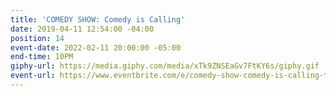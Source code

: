 ```yaml
---
title: 'COMEDY SHOW: Comedy is Calling'
date: 2019-04-11 12:54:00 -04:00
position: 14
event-date: 2022-02-11 20:00:00 -05:00
end-time: 10PM
giphy-url: https://media.giphy.com/media/xTk9ZNSEaGv7FtKY6s/giphy.gif
event-url: https://www.eventbrite.com/e/comedy-show-comedy-is-calling-tickets-255497208027
---
```


